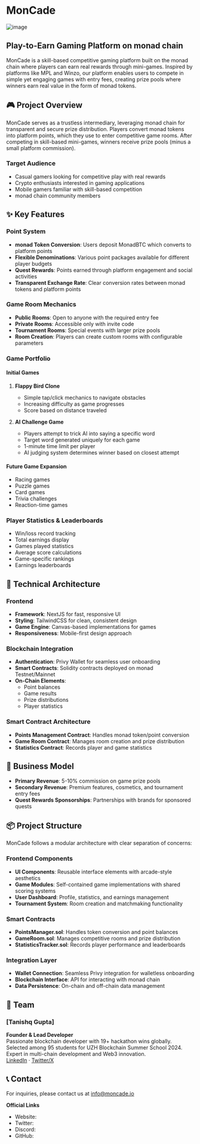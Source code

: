 # MonCade

![image](https://github.com/user-attachments/assets/6c0be3dd-e555-4d6c-b72c-471765282dd0)

## Play-to-Earn Gaming Platform on monad chain

MonCade is a skill-based competitive gaming platform built on the monad chain where players can earn real rewards through mini-games. Inspired by platforms like MPL and Winzo, our platform enables users to compete in simple yet engaging games with entry fees, creating prize pools where winners earn real value in the form of monad tokens.

## 🎮 Project Overview

MonCade serves as a trustless intermediary, leveraging monad chain for transparent and secure prize distribution. Players convert monad tokens into platform points, which they use to enter competitive game rooms. After competing in skill-based mini-games, winners receive prize pools (minus a small platform commission).

### Target Audience
- Casual gamers looking for competitive play with real rewards
- Crypto enthusiasts interested in gaming applications
- Mobile gamers familiar with skill-based competition
- monad chain community members

## ✨ Key Features

### Point System
- **monad Token Conversion**: Users deposit MonadBTC which converts to platform points
- **Flexible Denominations**: Various point packages available for different player budgets
- **Quest Rewards**: Points earned through platform engagement and social activities
- **Transparent Exchange Rate**: Clear conversion rates between monad tokens and platform points

### Game Room Mechanics
- **Public Rooms**: Open to anyone with the required entry fee
- **Private Rooms**: Accessible only with invite code
- **Tournament Rooms**: Special events with larger prize pools
- **Room Creation**: Players can create custom rooms with configurable parameters

### Game Portfolio

#### Initial Games
1. **Flappy Bird Clone**
   - Simple tap/click mechanics to navigate obstacles
   - Increasing difficulty as game progresses
   - Score based on distance traveled

2. **AI Challenge Game**
   - Players attempt to trick AI into saying a specific word
   - Target word generated uniquely for each game
   - 1-minute time limit per player
   - AI judging system determines winner based on closest attempt

#### Future Game Expansion
- Racing games
- Puzzle games
- Card games
- Trivia challenges
- Reaction-time games

### Player Statistics & Leaderboards
- Win/loss record tracking
- Total earnings display
- Games played statistics
- Average score calculations
- Game-specific rankings
- Earnings leaderboards

## 🔧 Technical Architecture

### Frontend
- **Framework**: NextJS for fast, responsive UI
- **Styling**: TailwindCSS for clean, consistent design
- **Game Engine**: Canvas-based implementations for games
- **Responsiveness**: Mobile-first design approach

### Blockchain Integration
- **Authentication**: Privy Wallet for seamless user onboarding
- **Smart Contracts**: Solidity contracts deployed on monad Testnet/Mainnet
- **On-Chain Elements**:
  - Point balances
  - Game results
  - Prize distributions
  - Player statistics

### Smart Contract Architecture
- **Points Management Contract**: Handles monad token/point conversion
- **Game Room Contract**: Manages room creation and prize distribution
- **Statistics Contract**: Records player and game statistics

## 💼 Business Model

- **Primary Revenue**: 5-10% commission on game prize pools
- **Secondary Revenue**: Premium features, cosmetics, and tournament entry fees
- **Quest Rewards Sponsorships**: Partnerships with brands for sponsored quests

## 📦 Project Structure

MonCade follows a modular architecture with clear separation of concerns:

### Frontend Components
- **UI Components**: Reusable interface elements with arcade-style aesthetics
- **Game Modules**: Self-contained game implementations with shared scoring systems
- **User Dashboard**: Profile, statistics, and earnings management
- **Tournament System**: Room creation and matchmaking functionality

### Smart Contracts
- **PointsManager.sol**: Handles token conversion and point balances
- **GameRoom.sol**: Manages competitive rooms and prize distribution
- **StatisticsTracker.sol**: Records player performance and leaderboards

### Integration Layer
- **Wallet Connection**: Seamless Privy integration for walletless onboarding
- **Blockchain Interface**: API for interacting with monad chain
- **Data Persistence**: On-chain and off-chain data management

## 👥 Team

### [Tanishq Gupta]
**Founder & Lead Developer**  
Passionate blockchain developer with 19+ hackathon wins globally. Selected among 95 students for UZH Blockchain Summer School 2024. Expert in multi-chain development and Web3 innovation.  
[LinkedIn](https://www.linkedin.com/in/tanishqgupta-tech/) · [Twitter/X](https://x.com/Tanishqistaken)

## 📞 Contact

For inquiries, please contact us at info@moncade.io

**Official Links**
- Website:
- Twitter:
- Discord:
- GitHub:
